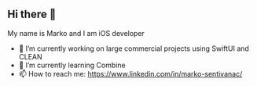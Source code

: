 ## Hi there 👋
My name is Marko and I am iOS developer 

- 🔭 I’m currently working on large commercial projects using SwiftUI and CLEAN
- 🌱 I’m currently learning Combine 
- 📫 How to reach me: https://www.linkedin.com/in/marko-sentivanac/

<!--
**marecare97/marecare97** is a ✨ _special_ ✨ repository because its `README.md` (this file) appears on your GitHub profile.

Here are some ideas to get you started:

- 🔭 I’m currently working on ...
- 🌱 I’m currently learning ...
- 👯 I’m looking to collaborate on ...
- 🤔 I’m looking for help with ...
- 💬 Ask me about ...
- 📫 How to reach me: ...
- 😄 Pronouns: ...
- ⚡ Fun fact: ...
-->
